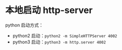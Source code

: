 

# 本地启动 http-server

python 启动方式：
* python2 启动：`python2 -m SimpleHTTPServer 4002`
* python3 启动：`python3 -m http.server 4002`


